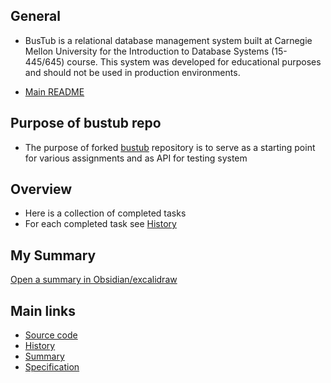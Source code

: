 ## General
- BusTub is a relational database management system built at Carnegie Mellon University for the Introduction to Database Systems (15-445/645) course. This system was developed for educational purposes and should not be used in production environments.

- [Main README](https://github.com/NJrslv/bustub/blob/master/README_MAIN.md)

## Purpose of bustub repo

- The purpose of forked [bustub](https://github.com/NJrslv/bustub) repository is to serve as a starting point for various assignments and as API for testing system

## Overview

- Here is a collection of completed tasks
- For each completed task see [History](https://github.com/NJrslv/bustub/blob/master/njrslv/History.md)

## My Summary
[Open a summary in Obsidian/excalidraw](https://github.com/NJrslv/bustub/tree/master/njrslv/CMU-Summary)

## Main links
- [Source code](https://github.com/NJrslv/bustub)
- [History](https://github.com/NJrslv/bustub/blob/master/njrslv/History.md)
- [Summary](https://github.com/NJrslv/bustub/tree/master/njrslv/CMU-Summary)
- [Specification](https://15445.courses.cs.cmu.edu/spring2023/assignments.html)
